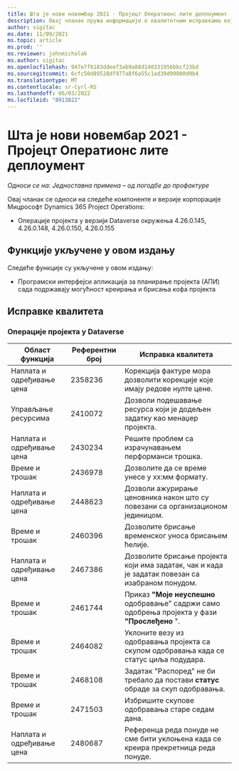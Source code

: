 ```yaml
---
title: Шта је нови новембар 2021 - Пројецт Оператионс лите деплоyмент
description: Овај чланак пружа информације о квалитетним исправкама које су доступне у новембру 2021.
author: sigitac
ms.date: 11/09/2021
ms.topic: article
ms.prod: ''
ms.reviewer: johnmichalak
ms.author: sigitac
ms.openlocfilehash: 947e7f6183ddeef3ab9a88d140331956bbcf23bd
ms.sourcegitcommit: 6cfc50d89528df977a8f6a55c1ad39d99800d9b4
ms.translationtype: MT
ms.contentlocale: sr-Cyrl-RS
ms.lasthandoff: 06/03/2022
ms.locfileid: "8913822"
---
```

# <a name="whats-new-november-2021---project-operations-lite-deployment"></a>Шта је нови новембар 2021 - Пројецт Оператионс лите деплоyмент

_Односи се на: Једноставна примена – од погодбе до профактуре_

Овај чланак се односи на следеће компоненте и верзије корпорације Мицрософт Dynamics 365 Project Operations:

- Операције пројекта у верзији Dataverse окружења 4.26.0.145, 4.26.0.148, 4.26.0.150, 4.26.0.155
  
## <a name="features-included-in-this-release"></a>Функције укључене у овом издању

Следеће функције су укључене у овом издању:

- Програмски интерфејси апликација за планирање пројекта (АПИ) сада подржавају могућност креирања и брисања кофа пројекта

## <a name="quality-updates"></a>Исправке квалитета

### <a name="project-operations-in-dataverse"></a>Операције пројекта у Dataverse

| Област функција | Референтни број | Исправка квалитета |
| --- | --- | --- |
| Наплата и одређивање цена | 2358236 | Корекција фактуре мора дозволити корекције које имају редове нулте цене. |
| Управљање ресурсима | 2410072 | Дозволи подешавање ресурса који је додељен задатку као менаџер пројекта. |
| Наплата и одређивање цена | 2430234 | Решите проблем са израчунавањем перформанси трошка. |
| Време и трошак | 2436978 | Дозволите да се време унесе у хх:мм формату. |
| Наплата и одређивање цена | 2448623 | Дозволи ажурирање ценовника након што су повезани са организационом јединицом. |
| Време и трошак | 2460396 | Дозволите брисање временског уноса брисањем ћелије. |
| Наплата и одређивање цена | 2467386 | Дозволите брисање пројекта који има задатак, чак и када је задатак повезан са изабраном понудом. |
| Време и трошак | 2461744 | Приказ **"Моје неуспешно** одобравање" садржи само одобрења пројекта у фази **"Прослеђено** ". |
| Време и трошак | 2464082 | Уклоните везу из одобравања пројекта са скупом одобравања када се статус циља подудара. |
| Време и трошак | 2468108 | Задатак "Распоред" не би требало да постави **статус** обраде за скуп одобравања. |
| Време и трошак | 2471503 | Избришите скупове одобравања старе седам дана. |
| Наплата и одређивање цена | 2480687 | Референца реда понуде не сме бити уклоњена када се креира прекретница реда понуде. |
